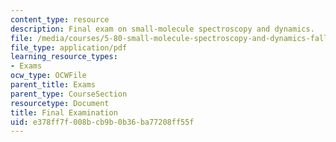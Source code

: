 ```yaml
---
content_type: resource
description: Final exam on small-molecule spectroscopy and dynamics.
file: /media/courses/5-80-small-molecule-spectroscopy-and-dynamics-fall-2008/e378ff7f008bcb9b0b36ba77208ff55f_examf_1976.pdf
file_type: application/pdf
learning_resource_types:
- Exams
ocw_type: OCWFile
parent_title: Exams
parent_type: CourseSection
resourcetype: Document
title: Final Examination
uid: e378ff7f-008b-cb9b-0b36-ba77208ff55f
---
```

